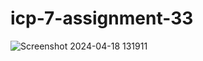 ﻿# icp-7-assignment-33

![Screenshot 2024-04-18 131911](https://github.com/vishnu192003/icp-7-assignment-33/assets/127621079/c72473b0-ef33-424e-8a48-8d17035542a6)
